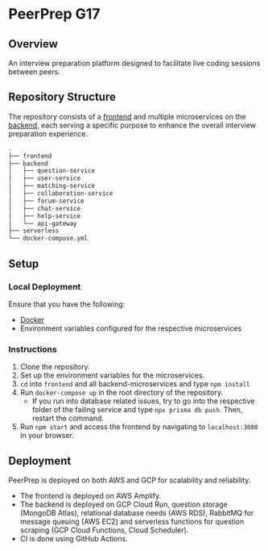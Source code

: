 # PeerPrep G17

## Overview

An interview preparation platform designed to facilitate live coding sessions between peers.

## Repository Structure

The repository consists of a [frontend](https://github.com/CS3219-AY2324S1/ay2324s1-course-assessment-g17/tree/master/frontend) and multiple microservices on the [backend](https://github.com/CS3219-AY2324S1/ay2324s1-course-assessment-g17/tree/master/backend), each serving a specific purpose to enhance the overall interview preparation experience.

```bash
.
├── frontend
├── backend
│   ├── question-service
│   ├── user-service
│   ├── matching-service
│   ├── collaboration-service
│   ├── forum-service
│   ├── chat-service
│   ├── help-service
│   └── api-gateway
├── serverless
└── docker-compose.yml

```

## Setup

### Local Deployment

Ensure that you have the following:

- [Docker](https://docs.docker.com/get-docker/)
- Environment variables configured for the respective microservices

### Instructions

1. Clone the repository.
2. Set up the environment variables for the microservices.
3. `cd` into `frontend` and all backend-microservices and type `npm install`
4. Run `docker-compose up` in the root directory of the repository.
   - If you run into database related issues, try to go into the respective folder of the failing service and type `npx prisma db push`. Then, restart the command.
5. Run `npm start` and access the frontend by navigating to `localhost:3000` in your browser.

## Deployment

PeerPrep is deployed on both AWS and GCP for scalability and reliability.

- The frontend is deployed on AWS Amplify.
- The backend is deployed on GCP Cloud Run, question storage (MongoDB Atlas), relational database needs (AWS RDS), RabbitMQ for message queuing (AWS EC2) and serverless functions for question scraping (GCP Cloud Functions, Cloud Scheduler).
- CI is done using GitHub Actions.
